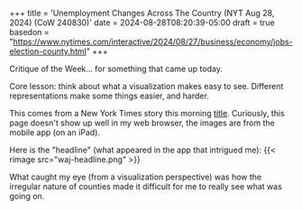 +++
title = 'Unemployment Changes Across The Country (NYT Aug 28, 2024) (CoW 240830)'
date = 2024-08-28T08:20:39-05:00
draft = true
basedon = "https://www.nytimes.com/interactive/2024/08/27/business/economy/jobs-election-county.html"
+++

Critique of the Week... for something that came up today. 

Core lesson: think about what a visualization makes easy to see. Different representations make some things easier, and harder.

<!-- more -->

This comes from a New York Times story this morning [title](https://www.nytimes.com/interactive/2024/08/27/business/economy/jobs-election-county.html). Curiously, this page doesn't show up well in my web browser, the images are from the mobile app (on an iPad).

Here is the "headline" (what appeared in the app that intrigued me):
{{< rimage src="waj-headline.png" >}}

What caught my eye (from a visualization perspective) was how the irregular nature of counties made it difficult for me to really see what was going on. 